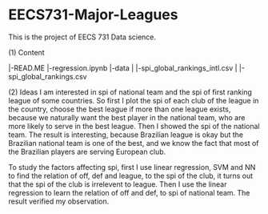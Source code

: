 # EECS731-Major-Leagues
This is the project of EECS 731 Data science.

(1) Content

|-READ.ME 
|-regression.ipynb 
|-data 
| |-spi_global_rankings_intl.csv
| |-spi_global_rankings.csv

(2) Ideas 
I am interested in spi of national team and the spi of first ranking league of some countries. So first I plot the spi of each club of the league in the country, choose the best league if more than one league exists, because we naturally want the best player in the national team, who are more likely to serve in the best league. Then I showed the spi of the national team. 
The result is interesting, because Brazilian league is okay but the Brazilian national team is one of the best, and we know the fact that most of the Brazilian players are serving European club.

To study the factors affecting spi, first I use linear regression, SVM and NN to find the relation of off, def and league, to the spi of the club, it turns out that the spi of the club is irrelevent to league. Then I use the linear regression to learn the relation of off and def, to spi of national team. The result verified my observation.
